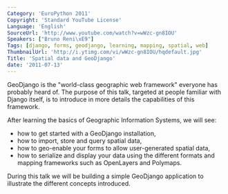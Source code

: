 ```yaml
---
Category: 'EuroPython 2011'
Copyright: 'Standard YouTube License'
Language: 'English'
SourceUrl: 'http://www.youtube.com/watch?v=wWzc-gn8IOU'
Speakers: ["Bruno Reni\xE9"]
Tags: [django, forms, geodjango, learning, mapping, spatial, web]
ThumbnailUrl: 'http://i.ytimg.com/vi/wWzc-gn8IOU/hqdefault.jpg'
Title: 'Spatial data and GeoDjango'
date: '2011-07-13'
---
```

GeoDjango is the "world-class geographic web framework" everyone has probably
heard of. The purpose of this talk, targeted at people familiar with Django
itself, is to introduce in more details the capabilities of this framework.

After learning the basics of Geographic Information Systems, we will see:

  * how to get started with a GeoDjango installation,
  * how to import, store and query spatial data,
  * how to geo-enable your forms to allow user-generated spatial data,
  * how to serialize and display your data using the different formats and mapping frameworks such as OpenLayers and Polymaps.

During this talk we will be building a simple GeoDjango application to
illustrate the different concepts introduced.
